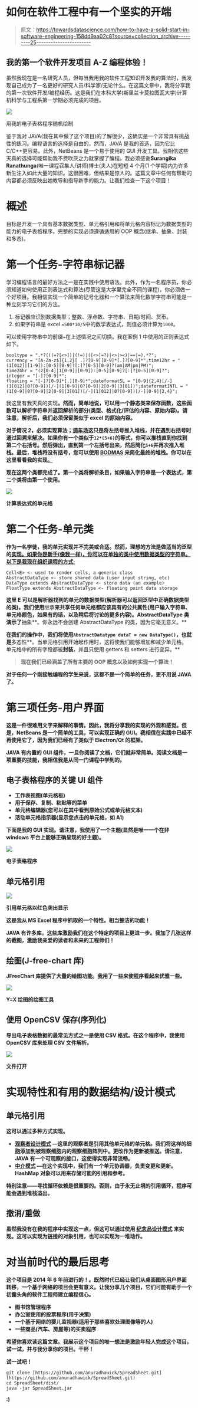# 如何在软件工程中有一个坚实的开端

> 原文：<https://towardsdatascience.com/how-to-have-a-solid-start-in-software-engineering-158dd9aa02c8?source=collection_archive---------25----------------------->

## 我的第一个软件开发项目 A-Z 编程体验！

虽然我现在是一名研究人员，但每当我用我的软件工程知识开发我的算法时，我发现自己成为了一名更好的研究人员/科学家/无论什么。在这篇文章中，我将分享我的第一次软件开发/编程经历。这是我们在本科大学(斯里兰卡莫拉图瓦大学)计算机科学与工程系第一学期必须完成的项目。

![](img/f355fb0aff6495ed4aaf92bad768f4f3.png)

用我的电子表格程序随机绘制

鉴于我对 JAVA(我在其中做了这个项目)的了解很少，这确实是一个非常具有挑战性的练习。编程语言的选择是自由的，然而，JAVA 是我的首选，因为它比 C/C++更容易。此外，NetBeans 是一个易于使用的 GUI 开发工具。我相信这些天真的选择可能帮助我不费吹灰之力就掌握了编程。我必须感谢**Surangika Ranathunga**(唯一课程召集人/讲师)博士(夫人)在短短 4 个月(1 个学期)内为许多新生注入如此大量的知识。这很困难，但结果是惊人的。这篇文章中任何有帮助的内容都必须反映出她教导和指导新手的能力。让我们检查一下这个项目！

# 概述

目标是开发一个具有基本数据类型、单元格引用和将单元格内容标记为数据类型的能力的电子表格程序。完整的实现必须遵循适用的 OOP 概念(继承、抽象、封装和多态)。

# 第一个任务-字符串标记器

学习编程语言的最好方法之一是在实践中使用语法。此外，作为一名程序员，你必须知道如何使用正则表达式和算法(尽管这是大学里完全不同的课程)，你必须做一个好项目。我相信实现一个简单的记号化器和一个算法来简化数学字符串可能是一种立刻学习它们的方法。

1.  标记器应识别数据类型；整数、浮点数、字符串、日期/时间、货币。
2.  如果字符串是 excel `=500*10/5`中的数学表达式，则值必须计算为`1000`。

可以使用字符串中的前缀`=`在上述情况之间切换。我在案例 1 中使用的正则表达式如下。

```
booltype = ".*?(((=?[<>])|(!=)|([<>]=?)|<>|><)|==|=).*?";
currency = "[A-Za-z$]{1,2}[ .]?[0-9][0-9]*[.]?[0-9]*";time12hr = "(1[012]|[1-9]):[0-5][0-9]?[:]?[0-5][0-9]?(am|AM|pm|PM)";            time24hr = "(2[0-4]|1[0-9]|[0-9]):[0-5][0-9]?[:]?[0-5][0-9]?";            integer = "[-]?[0-9]*";            
floating = "[-]?[0-9]*[.][0-9]*";dateformatSL = "[0-9]{2,4}[/-](1[012]|0?[0-9])[/-](1[0-9]|0?[0-9]|2[0-9]|3[01])";dateformatINTL = "(1[0-9]|0?[0-9]|2[0-9]|3[01])[/-](1[012]|0?[0-9])[/-][0-9]{2,4}";
```

我这里有我天真的实现[](https://github.com/anuradhawick/SpreadSheet/blob/master/src/expEval/StringParser.java)**。然而，简单地说，可以用一个静态类来保存函数，这些函数可以解析字符串并返回解析的部分(类型、格式化/评估的内容、原始内容)。请注意，解析后，我们必须保留类似于 excel 的原始内容。**

**对于情况 2，必须实现算法；[调车场](https://en.wikipedia.org/wiki/Shunting-yard_algorithm)这只是将左括号推入堆栈，并在遇到右括号时通过回溯来解决。如果你有一个类似于`12*(5+6)`的等式，你可以推栈直到你找到第二个右括号。然后弹出，直到第一个左括号出来，然后简化`5+6`并再次推入堆栈。最后，堆栈将没有括号，您可以使用 [BODMAS](https://en.wikipedia.org/wiki/Order_of_operations) 来简化最终的堆栈。你可以在这里看看我的实现[。](https://github.com/anuradhawick/SpreadSheet/blob/master/src/expEval/expressions.java)**

**现在这两个类都完成了。第一个类将解析条目，如果输入字符串是一个表达式，第二个类将由第一个使用。**

**![](img/3b16040ef0279e60a5bd6c810a90486e.png)**

**计算表达式的单元格**

# **第二个任务-单元类**

**作为一名学徒，我的单元实现并不完美或合适。然而，理想的方法是做适当的泛型的[实现。如果你是新手(像我一样)，你可以在单独的类中使用数据类型的字符串。以下是我现在组织课程的方式:](https://www.tutorialspoint.com/java/java_generics.htm)**

```
Cell<E> <- used to render cells, a generic class
AbstractDataType <- store shared data (user input string, etc)
DataType extends AbstractDataType <- store data (an example)
FloatType extends AbstractDataType <- floating point data storage
```

**这里 E 可以是解析器找到的单元的数据类型(解析器可以返回泛型中正确数据类型的类)。我们使用**继承**来共享任何单元格都应该具有的公共属性(用户输入字符串、单元格颜色，如果有的话，以及稍后将讨论的更多内容)。AbstractDataType 类演示了**抽象**。你永远不会创建 AbstractDataType 的类，因为它毫无意义。**

**在我们的操作中，我们将使用`AbstractDatatype dataT = new DataType()`，也就是**多态性**。当单元格引用开始起作用时，这将使我们能够增加和减少单元格。单元格中的所有字段都被**封装**，并且只使用 getters 和 setters 进行变异。**

> **现在我们已经涵盖了所有主要的 OOP 概念以及如何实现一个算法！**

**对于任何一个刚接触编程的学生来说，这都不是一个简单的任务，更不用说 JAVA 了。**

# **第三项任务-用户界面**

**这是一件很难用文字来解释的事情。因此，我将分享我的实现的外观和感觉。但是，NetBeans 是一个简单的工具，可以实现正确的 GUI。我相信在实践中已经不再使用它了，因为我们已经有了类似于 Electron/Qt 的框架。**

**JAVA 有内置的 GUI 组件，一旦你阅读了文档，它们就非常简单。阅读文档是一项重要的技能，我相信我是从同一门课程中学到的。**

## **电子表格程序的关键 UI 组件**

*   **工作表视图(单元格板)**
*   **用于保存、复制、粘贴等的菜单**
*   **单元格编辑器(您可以在其中看到原始公式或单元格文本)**
*   **活动单元格指示器(显示您点击的单元格，如 A1)**

**下面是我的 GUI 实现。请注意，我使用了一个主题(显然是唯一一个在非 windows 平台上能够正确呈现的好主题)。**

**![](img/9933871922bc79de3bf6501b9fdb50a6.png)**

**电子表格程序**

## **单元格引用**

**![](img/125a59a564520ae9d1e1283048733cc4.png)**

**引用单元格以红色突出显示**

**这是我从 MS Excel 程序中抓取的一个特性。相当整洁的功能！**

**JAVA 有许多库，这些库激励我们在这个特定的项目上更进一步。我加了几张这样的截图，激励我亲爱的读者和未来的工程师们！**

## **绘图(J-free-chart 库)**

**JFreeChart 库提供了大量的绘图功能。我用了一些来使程序看起来优雅一些。**

**![](img/40c6567e22c1297e864c903a19106a5b.png)**

**Y=X 绘图的绘图工具**

## **使用 OpenCSV 保存(序列化)**

**导出电子表格数据的最常见方式之一是使用 CSV 格式。在这个程序中，我使用 OpenCSV 库来处理 CSV 文件解析。**

**![](img/c4546f471afbddb190edc8ef98cbb81e.png)**

**文件打开**

# **实现特性和有用的数据结构/设计模式**

## **单元格引用**

**这可以通过多种方式实现。**

*   **[观察者设计模式](https://en.wikipedia.org/wiki/Observer_pattern) —这里的观察者是引用其他单元格的单元格。我们将这样的细胞添加到被观察细胞内的观察细胞阵列中。更改作为更新被推送。请注意，JAVA 有一个可观察的接口，这使得实现非常流畅。**
*   **[中介模式](https://en.wikipedia.org/wiki/Mediator_pattern) —在这个实现中，我们有一个单元协调器，负责变更和更新。HashMap 对象可以用来存储可能的引用和参考。**

**特别注意——寻找循环依赖是很重要的。否则，由于永无止境的引用循环，程序可能会遇到堆栈溢出。**

## **撤消/重做**

**虽然我没有在我的程序中实现这一点，但这可以通过使用 [**纪念品设计模式**](https://en.wikipedia.org/wiki/Memento_pattern) 来实现。这可以实现为链接的对象引用，也可以实现为一堆动作。**

# **对当前时代的最后思考**

**这个项目是 2014 年 6 年前进行的！。既然时代已经让我们从桌面图形用户界面转移，一个基于网络的项目会更有意义。让我分享几个项目，它们可能有助于一个初露头角的软件工程师建立编程信心。**

*   **图书馆管理程序**
*   **办公室使用的投票程序(用于决策)**
*   **一个基于网络的婴儿监视器(适用于那些喜欢处理图像等的人)**
*   **一些商品(汽车、房屋等)的买卖程序**

**希望你喜欢读这篇文章。我展示这个项目的唯一想法是激励年轻人完成这个项目。试一试，并与我分享你的项目。干杯！**

**试一试吧！**

```
git clone [https://github.com/anuradhawick/SpreadSheet.git](https://github.com/anuradhawick/SpreadSheet.git)
cd SpreadSheet/dist/
java -jar SpreadSheet.jar
```

**:)**